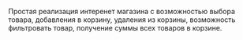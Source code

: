 Простая реализация интеренет магазина с возможностью выбора товара, добавления в корзину, удаления из корзины, возможность фильтровать товар, получение суммы всех товаров в корзине.